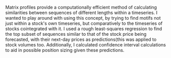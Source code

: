 Matrix profiles provide a computationally efficient method of calculating similarities between sequences of different lengths within a timeseries. I wanted to play around with
using this concept, by trying to find motifs not just within a stock's own timeseries, but comparatively to the timeseries of stocks cointegrated with it. I used a rough least-squares 
regression to find the top subset of sequences similar to that of the stock price being forecasted, with their next-day prices as predictions(this was applied to stock volumes too. Additionally, I calculated confidence interval
calculations to aid in possible position sizing given these predictions. 
